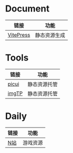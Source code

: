 # Document
|链接|功能|
|---|---|
|[VitePress](https://vitepress.dev/)|静态资源生成|

# Tools

|链接|功能|
|---|---|
|[picui](https://picui.cn/upload)|静态资源托管|
|[imgTP](https://www.imgtp.com/)|静态资源托管|

# Daily
|链接|功能|
|---|---|
|[N站](https://www.nnzhan.vip/)|游戏资源|
